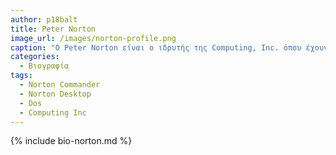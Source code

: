 ```yaml
---
author: p18balt
title: Peter Norton
image_url: /images/norton-profile.png
caption: "Ο Peter Norton είναι ο ιδρυτής της Computing, Inc. όπου έχουν αναπτυχθεί από αυτήν λογισμικά όπως το Norton Utilities, Norton Commander, Dos."
categories:
  - Βιογραφία 
tags:
  - Norton Commander
  - Norton Desktop
  - Dos
  - Computing Inc
---
```


{% include bio-norton.md %}
